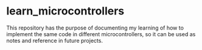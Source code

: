 # learn_microcontrollers
This repository has the purpose of documenting my learning of how to implement the same code in different microcontrollers, so it can be used as notes and reference in future projects. 
